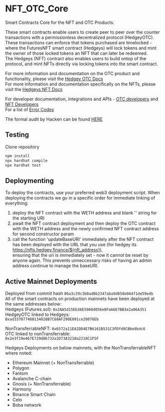 # NFT_OTC_Core
Smart Contracts Core for the NFT and OTC Products.  

These smart contracts enable users to create peer to peer over the counter transactions with a permissionless decentralized protocol (HedgeyOTC). These transactions can enforce that tokens purchased are timelocked - where the FuturesNFT smart contract (Hedgeys) will lock tokens and mint the owner of those locked tokens an NFT that can later be redeemed.   
The Hedgeys (NFT) contract also enables users to build ontop of the protocol, and mint NFTs directly via locking tokens into the smart contract.  

For more information and documentation on the OTC product and functionality, please visit the [Hedgey OTC Docs](https://global-alfalfa-07c.notion.site/Hedgey-OTC-deals-cbc7b0047d7343e3ba2e236741e9c9bd)  
For more information and documentation specifically on the NFTs, please visit the [Hedgeys NFT Docs](https://global-alfalfa-07c.notion.site/Hedgeys-NFT-b03348c0f84a46acbe0d8861c7490c05)  

For developer documentation, integrations and APIs -  [OTC developers](https://global-alfalfa-07c.notion.site/OTC-Protocol-95b18254e5c543498b2d7b01790f1f86)  and [NFT Developers](https://global-alfalfa-07c.notion.site/Hedgeys-NFT-2fc03fc8bdc54cb0ae6673d33b5e2f8b)  
For a list of [Error Codes](https://global-alfalfa-07c.notion.site/Error-Codes-e15907bfd8804105ba7b5a373df63c18)  

The formal audit by Hacken can be found [HERE](https://hacken.io/audits/#hedgey_finance)  

## Testing
Clone repository

``` bash
npm install
npx hardhat compile
npx hardhat test
```

## Deploymenting    
To deploy the contracts, use your preferred web3 deployment script. When deploying the contracts we go in a specific order for immediate linking of everything:  
1. deploy the NFT contract with the WETH address and blank '' string for the starting URI  
2. await the NFT contract deployment and then deploy the OTC contract with the WETH address and the newly confirmed NFT contract address for second constructor param  
3. call the function 'updateBaseURI' immediately after the NFT contract has been deployed with the URL that you use (for hedgey its https://nfts.hedgey.finance/${nft_address}),  
  ensuring that the uri is immediately set - now it cannot be reset by anyone again. This prevents unneccessary risks of having an admin address continue to manage the baseURI.  


## Active Mainnet Deployments  
Deployed from commit hash `06a3c29c3b0ad0b2347aba9d858e044f1de59edb`  
All of the smart contracts on production mainnets have been deployed at the same addresses below:  
Hedgeys (Futures.sol): `0x2AA5d15Eb36E5960d056e8FeA6E7BB3e2a06A351`    
HedgeyOTC linked to Hedgeys: `0xad337077480134028B7C68AF290E891ce28076Eb`  

NonTransferrableNFT: `0x6572a11EA2DD4E7B6161B531C3FDfd9CB6e9bdc6`  
OTC linked to nonTransferrable: `0x2e3f19e467E729d0b732a1D73A3210a2218C1F5F`  

Hedgeys Deployments on below mainnets, with the NonTransferrableNFT where noted:  
- Ethereum Mainnet  (+ NonTransferrable)  
- Polygon
- Fantom
- Avalanche C-chain
- Gnosis  (+ NonTransferrable)  
- Harmony
- Binance Smart Chain 
- Celo
- Boba network
